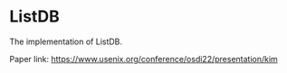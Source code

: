 ListDB
=========

The implementation of ListDB.

Paper link: https://www.usenix.org/conference/osdi22/presentation/kim
